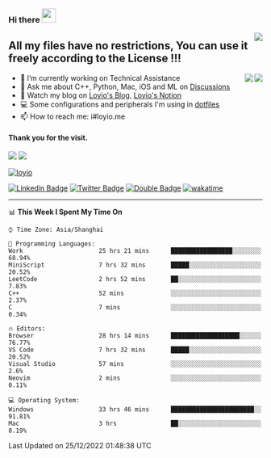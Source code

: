 <h3 align="left">Hi there <img src="https://media.giphy.com/media/hvRJCLFzcasrR4ia7z/giphy.gif" width="28"></h3>
<a align="right" href="https://github.com/loyio/loyio/blob/master/STAR/README.md"><img align="right" src="https://img.shields.io/badge/LOYIO-STAR-green" /></a>

## All my files have no restrictions, You can use it freely according to the License !!!

<a href="https://github.com/loyio#gh-light-mode-only">
     <img align="right"  src="https://loy-readme.vercel.app/api/top-langs/?username=loyio&langs_count=6&hide=css,html,jupyter%20notebook" />
</a>

<a href="https://github.com/loyio#gh-dark-mode-only">
  <img align="right"  src="https://loy-readme.vercel.app/api/top-langs/?username=loyio&langs_count=6&theme=slateorange&hide=css,html,jupyter%20notebook" />
</a>



- 🔭 I’m currently working on Technical Assistance
- 💬 Ask me about C++, Python, Mac, iOS and ML on [Discussions](https://github.com/loyio/blog/discussions)
- 📔 Watch my blog on [Loyio's Blog](https://loyio.me), [Loyio's Notion](https://loyio.notion.site/loyio/Loyio-s-Dashboard-2f56bd29222a445ea9d9e8802a1ac83b)
- 💻 Some configurations and peripherals I'm using in [dotfiles](https://github.com/loyio/dotfiles)
- 📫 How to reach me: i#loyio.me


#### Thank you for the visit.
<img src="http://profile-counter.glitch.me/loyio/count.svg" />

<img src="https://loy-readme.vercel.app/api?username=loyio&show_icons=true&hide=stars&include_all_commits=true&hide_title=true&theme=slateorange" />

     

[![loyio](https://github-profile-trophy.vercel.app/?username=loyio&theme=onedark&column=4)](https://github.com/loyio)

[![Linkedin Badge](https://img.shields.io/badge/-@loyio-0077b5?style=flat-square&logo=Linkedin&logoColor=white&labelColor=0077b5&link=https://www.linkedin.com/in/loyio-hex-363172158/)](https://www.linkedin.com/in/loyio-hex-363172158/)
[![Twitter Badge](https://img.shields.io/badge/-@loyiome-1ca0f1?style=flat-square&labelColor=1ca0f1&logo=twitter&logoColor=white&link=https://twitter.com/loyiome)](https://twitter.com/loyiome)
[![Double Badge](https://img.shields.io/badge/@loyio-007722?style=flat&logo=Douban&logoColor=white)](https://www.douban.com/people/susmote)
[![wakatime](https://wakatime.com/badge/user/c0ddc104-5a20-41d1-ab9a-c4d9ea20a4d9.svg)](https://wakatime.com/@c0ddc104-5a20-41d1-ab9a-c4d9ea20a4d9)

-------
<!--START_SECTION:waka-->
📊 **This Week I Spent My Time On** 

```text
⌚︎ Time Zone: Asia/Shanghai

💬 Programming Languages: 
Work                     25 hrs 21 mins      █████████████████░░░░░░░░   68.94% 
MiniScript               7 hrs 32 mins       █████░░░░░░░░░░░░░░░░░░░░   20.52% 
LeetCode                 2 hrs 52 mins       ██░░░░░░░░░░░░░░░░░░░░░░░   7.83% 
C++                      52 mins             ░░░░░░░░░░░░░░░░░░░░░░░░░   2.37% 
C                        7 mins              ░░░░░░░░░░░░░░░░░░░░░░░░░   0.34%

🔥 Editors: 
Browser                  28 hrs 14 mins      ███████████████████░░░░░░   76.77% 
VS Code                  7 hrs 32 mins       █████░░░░░░░░░░░░░░░░░░░░   20.52% 
Visual Studio            57 mins             ░░░░░░░░░░░░░░░░░░░░░░░░░   2.6% 
Neovim                   2 mins              ░░░░░░░░░░░░░░░░░░░░░░░░░   0.11%

💻 Operating System: 
Windows                  33 hrs 46 mins      ███████████████████████░░   91.81% 
Mac                      3 hrs               ██░░░░░░░░░░░░░░░░░░░░░░░   8.19%

```


 Last Updated on 25/12/2022 01:48:38 UTC
<!--END_SECTION:waka-->
